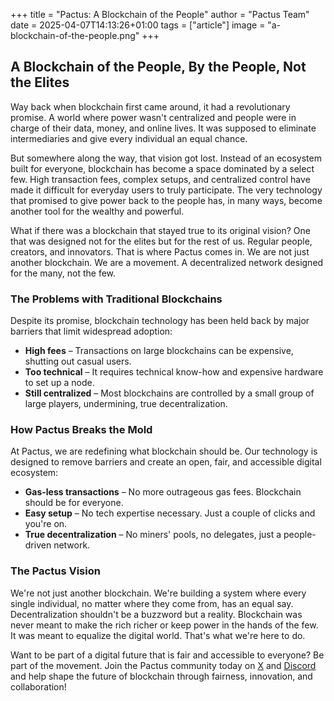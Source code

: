 +++
title = "Pactus: A Blockchain of the People"
author = "Pactus Team"
date = 2025-04-07T14:13:26+01:00
tags = ["article"]
image = "a-blockchain-of-the-people.png"
+++

## A Blockchain of the People, By the People, Not the Elites

Way back when blockchain first came around, it had a revolutionary promise. A world where power wasn't
centralized and people were in charge of their data, money, and online lives. It was supposed to
eliminate intermediaries and give every individual an equal chance.

But somewhere along the way, that vision got lost. Instead of an ecosystem built for everyone,
blockchain has become a space dominated by a select few. High transaction fees, complex setups,
and centralized control have made it difficult for everyday users to truly participate. The very
technology that promised to give power back to the people has, in many ways, become another tool
for the wealthy and powerful.

What if there was a blockchain that stayed true to its original vision? One that was designed
not for the elites but for the rest of us. Regular people, creators, and innovators.
That is where Pactus comes in. We are not just another blockchain. We are a movement.
A decentralized network designed for the many, not the few.

### The Problems with Traditional Blockchains

Despite its promise, blockchain technology has been held back by major barriers that limit
widespread adoption:

- **High fees** – Transactions on large blockchains can be expensive, shutting out casual users.
- **Too technical** – It requires technical know-how and expensive hardware to set up a node.
- **Still centralized** – Most blockchains are controlled by a small group of large players, undermining, true decentralization.

### How Pactus Breaks the Mold

At Pactus, we are redefining what blockchain should be. Our technology is designed to remove barriers
and create an open, fair, and accessible digital ecosystem:

- **Gas-less transactions** – No more outrageous gas fees. Blockchain should be for everyone.
- **Easy setup** – No tech expertise necessary. Just a couple of clicks and you're on.
- **True decentralization** – No miners' pools, no delegates, just a people-driven network.

### The Pactus Vision

We're not just another blockchain. We're building a system where every single individual, no matter
where they come from, has an equal say. Decentralization shouldn't be a buzzword but a reality.
Blockchain was never meant to make the rich richer or keep power in the hands of the few. It was
meant to equalize the digital world. That's what we're here to do.

Want to be part of a digital future that is fair and accessible to everyone? Be part of the movement.
Join the Pactus community today on [X](https://x.com/pactuschain/) and [Discord](https://discord.gg/pactus)
and help shape the future of blockchain through fairness, innovation, and collaboration!
